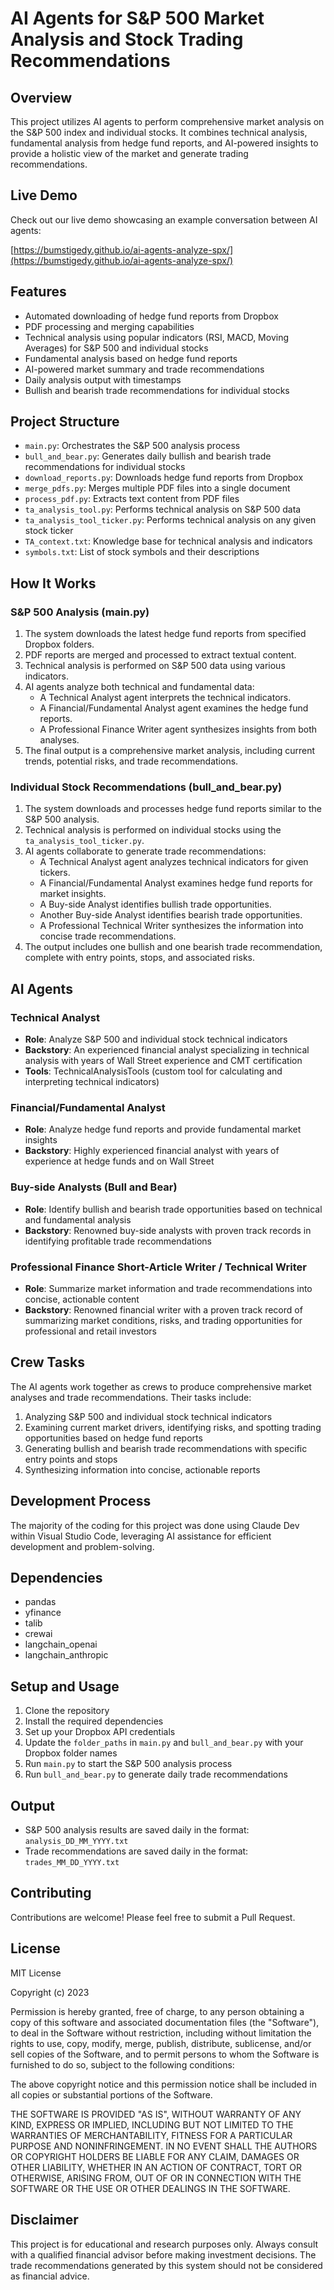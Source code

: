 # AI Agents for S&P 500 Market Analysis and Stock Trading Recommendations

## Overview

This project utilizes AI agents to perform comprehensive market analysis on the S&P 500 index and individual stocks. It combines technical analysis, fundamental analysis from hedge fund reports, and AI-powered insights to provide a holistic view of the market and generate trading recommendations.

## Live Demo

Check out our live demo showcasing an example conversation between AI agents:

[https://bumstigedy.github.io/ai-agents-analyze-spx/](https://bumstigedy.github.io/ai-agents-analyze-spx/)

## Features

- Automated downloading of hedge fund reports from Dropbox
- PDF processing and merging capabilities
- Technical analysis using popular indicators (RSI, MACD, Moving Averages) for S&P 500 and individual stocks
- Fundamental analysis based on hedge fund reports
- AI-powered market summary and trade recommendations
- Daily analysis output with timestamps
- Bullish and bearish trade recommendations for individual stocks

## Project Structure

- `main.py`: Orchestrates the S&P 500 analysis process
- `bull_and_bear.py`: Generates daily bullish and bearish trade recommendations for individual stocks
- `download_reports.py`: Downloads hedge fund reports from Dropbox
- `merge_pdfs.py`: Merges multiple PDF files into a single document
- `process_pdf.py`: Extracts text content from PDF files
- `ta_analysis_tool.py`: Performs technical analysis on S&P 500 data
- `ta_analysis_tool_ticker.py`: Performs technical analysis on any given stock ticker
- `TA_context.txt`: Knowledge base for technical analysis and indicators
- `symbols.txt`: List of stock symbols and their descriptions

## How It Works

### S&P 500 Analysis (main.py)

1. The system downloads the latest hedge fund reports from specified Dropbox folders.
2. PDF reports are merged and processed to extract textual content.
3. Technical analysis is performed on S&P 500 data using various indicators.
4. AI agents analyze both technical and fundamental data:
   - A Technical Analyst agent interprets the technical indicators.
   - A Financial/Fundamental Analyst agent examines the hedge fund reports.
   - A Professional Finance Writer agent synthesizes insights from both analyses.
5. The final output is a comprehensive market analysis, including current trends, potential risks, and trade recommendations.

### Individual Stock Recommendations (bull_and_bear.py)

1. The system downloads and processes hedge fund reports similar to the S&P 500 analysis.
2. Technical analysis is performed on individual stocks using the `ta_analysis_tool_ticker.py`.
3. AI agents collaborate to generate trade recommendations:
   - A Technical Analyst agent analyzes technical indicators for given tickers.
   - A Financial/Fundamental Analyst examines hedge fund reports for market insights.
   - A Buy-side Analyst identifies bullish trade opportunities.
   - Another Buy-side Analyst identifies bearish trade opportunities.
   - A Professional Technical Writer synthesizes the information into concise trade recommendations.
4. The output includes one bullish and one bearish trade recommendation, complete with entry points, stops, and associated risks.

## AI Agents

### Technical Analyst
- **Role**: Analyze S&P 500 and individual stock technical indicators
- **Backstory**: An experienced financial analyst specializing in technical analysis with years of Wall Street experience and CMT certification
- **Tools**: TechnicalAnalysisTools (custom tool for calculating and interpreting technical indicators)

### Financial/Fundamental Analyst
- **Role**: Analyze hedge fund reports and provide fundamental market insights
- **Backstory**: Highly experienced financial analyst with years of experience at hedge funds and on Wall Street

### Buy-side Analysts (Bull and Bear)
- **Role**: Identify bullish and bearish trade opportunities based on technical and fundamental analysis
- **Backstory**: Renowned buy-side analysts with proven track records in identifying profitable trade recommendations

### Professional Finance Short-Article Writer / Technical Writer
- **Role**: Summarize market information and trade recommendations into concise, actionable content
- **Backstory**: Renowned financial writer with a proven track record of summarizing market conditions, risks, and trading opportunities for professional and retail investors

## Crew Tasks

The AI agents work together as crews to produce comprehensive market analyses and trade recommendations. Their tasks include:

1. Analyzing S&P 500 and individual stock technical indicators
2. Examining current market drivers, identifying risks, and spotting trading opportunities based on hedge fund reports
3. Generating bullish and bearish trade recommendations with specific entry points and stops
4. Synthesizing information into concise, actionable reports

## Development Process

The majority of the coding for this project was done using Claude Dev within Visual Studio Code, leveraging AI assistance for efficient development and problem-solving.

## Dependencies

- pandas
- yfinance
- talib
- crewai
- langchain_openai
- langchain_anthropic

## Setup and Usage

1. Clone the repository
2. Install the required dependencies
3. Set up your Dropbox API credentials
4. Update the `folder_paths` in `main.py` and `bull_and_bear.py` with your Dropbox folder names
5. Run `main.py` to start the S&P 500 analysis process
6. Run `bull_and_bear.py` to generate daily trade recommendations

## Output

- S&P 500 analysis results are saved daily in the format: `analysis_DD_MM_YYYY.txt`
- Trade recommendations are saved daily in the format: `trades_MM_DD_YYYY.txt`

## Contributing

Contributions are welcome! Please feel free to submit a Pull Request.

## License

MIT License

Copyright (c) 2023

Permission is hereby granted, free of charge, to any person obtaining a copy
of this software and associated documentation files (the "Software"), to deal
in the Software without restriction, including without limitation the rights
to use, copy, modify, merge, publish, distribute, sublicense, and/or sell
copies of the Software, and to permit persons to whom the Software is
furnished to do so, subject to the following conditions:

The above copyright notice and this permission notice shall be included in all
copies or substantial portions of the Software.

THE SOFTWARE IS PROVIDED "AS IS", WITHOUT WARRANTY OF ANY KIND, EXPRESS OR
IMPLIED, INCLUDING BUT NOT LIMITED TO THE WARRANTIES OF MERCHANTABILITY,
FITNESS FOR A PARTICULAR PURPOSE AND NONINFRINGEMENT. IN NO EVENT SHALL THE
AUTHORS OR COPYRIGHT HOLDERS BE LIABLE FOR ANY CLAIM, DAMAGES OR OTHER
LIABILITY, WHETHER IN AN ACTION OF CONTRACT, TORT OR OTHERWISE, ARISING FROM,
OUT OF OR IN CONNECTION WITH THE SOFTWARE OR THE USE OR OTHER DEALINGS IN THE
SOFTWARE.

## Disclaimer

This project is for educational and research purposes only. Always consult with a qualified financial advisor before making investment decisions. The trade recommendations generated by this system should not be considered as financial advice.
